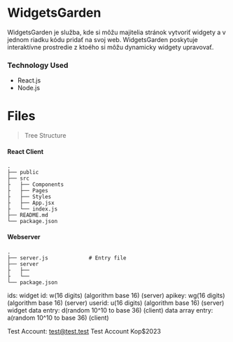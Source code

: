 # WidgetsGarden

WidgetsGarden je služba, kde si môžu majitelia stránok vytvoriť widgety a v jednom riadku kódu pridať na svoj web.
WidgetsGarden poskytuje interaktívne prostredie z ktoého si môžu dynamicky widgety upravovať.

### Technology Used
- React.js
- Node.js

# Files

> Tree Structure

#### React Client

    .
    ├── public                
    ├── src                    
    ├   ├── Components                   
    ├   ├── Pages                   
    ├   ├── Styles            
    ├   ├── App.jsx            
    ├   └── index.js
    ├── README.md              
    └── package.json

#### Webserver

    .
    ├── server.js             # Entry file
    ├── server
    ├   ├──       
    ├   └──    
    └── package.json



ids:
widget id: w(16 digits) (algorithm base 16) (server)
apikey: wg(16 digits) (algorithm base 16) (server)
userid: u(16 digits) (algorithm base 16) (server)
widget data entry: d(random 10^10 to base 36) (client)
data array entry: a(random 10^10 to base 36) (client)


Test Account:
test@test.test
Test Account
Kop$2023